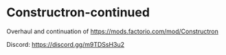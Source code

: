 # Constructron-continued

Overhaul and continuation of https://mods.factorio.com/mod/Constructron

Discord: https://discord.gg/m9TDSsH3u2
